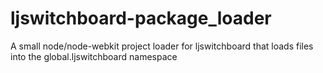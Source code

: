 # ljswitchboard-package_loader
A small node/node-webkit project loader for ljswitchboard that loads files into the global.ljswitchboard namespace
